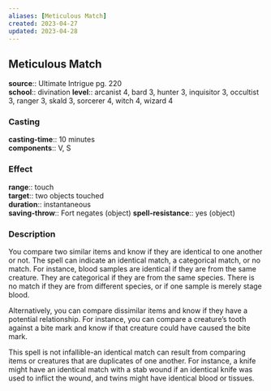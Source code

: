 ```yaml
---
aliases: [Meticulous Match]
created: 2023-04-27
updated: 2023-04-28
---
```


## Meticulous Match

**source**:: Ultimate Intrigue pg. 220  
**school**:: divination
**level**:: arcanist 4, bard 3, hunter 3, inquisitor 3, occultist 3, ranger 3, skald 3, sorcerer 4, witch 4, wizard 4

### Casting

**casting-time**:: 10 minutes  
**components**:: V, S

### Effect

**range**:: touch  
**target**:: two objects touched  
**duration**:: instantaneous  
**saving-throw**:: Fort negates (object)
**spell-resistance**:: yes (object)

### Description

You compare two similar items and know if they are identical to one another or not. The spell can indicate an identical match, a categorical match, or no match. For instance, blood samples are identical if they are from the same creature. They are categorical if they are from the same species. There is no match if they are from different species, or if one sample is merely stage blood.  
  
Alternatively, you can compare dissimilar items and know if they have a potential relationship. For instance, you can compare a creature’s tooth against a bite mark and know if that creature could have caused the bite mark.  
  
This spell is not infallible-an identical match can result from comparing items or creatures that are duplicates of one another. For instance, a knife might have an identical match with a stab wound if an identical knife was used to inflict the wound, and twins might have identical blood or tissues.
